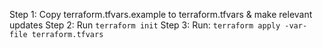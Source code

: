 Step 1: Copy terraform.tfvars.example to terraform.tfvars & make relevant updates
Step 2: Run `terraform init`
Step 3: Run: `terraform apply -var-file terraform.tfvars`
